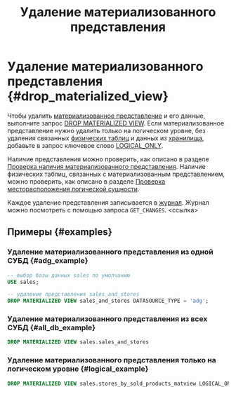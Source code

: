 ﻿---
layout: default
title: Удаление материализованного представления
nav_order: 9
parent: Управление схемой данных
grand_parent: Работа с системой
has_children: false
---

# Удаление материализованного представления {#drop_materialized_view}

Чтобы удалить [материализованное представление](../../../overview/main_concepts/materialized_view/materialized_view.md) 
и его данные, выполните запрос [DROP MATERIALIZED VIEW](../../../reference/sql_plus_requests/DROP_MATERIALIZED_VIEW/DROP_MATERIALIZED_VIEW.md).
Если материализованное представление нужно удалить только на логическом уровне, без
удаления связанных [физических таблиц](../../../overview/main_concepts/physical_table/physical_table.md) и данных 
из [хранилища](../../../overview/main_concepts/data_storage/data_storage.md), добавьте в запрос ключевое слово
[LOGICAL_ONLY](../../../reference/sql_plus_requests/DROP_MATERIALIZED_VIEW/DROP_MATERIALIZED_VIEW.md#logical_only).

Наличие представления можно проверить, как описано в разделе
[Проверка наличия материализованного представления](../entity_presence_check/entity_presence_check.md#mat_view_check).
Наличие физических таблиц, связанных с материализованным представлением, можно проверить, как описано в разделе 
[Проверка месторасположения логической сущности](../../../working_with_system/other_features/datasource_check/datasource_check.md).

Каждое удаление представления записывается в 
[журнал](../../../overview/main_concepts/changelog/changelog.md). Журнал 
можно посмотреть с помощью запроса `GET_CHANGES`. <ссылка>

## Примеры {#examples}

### Удаление материализованного представления из одной СУБД {#adg_example}
```sql
-- выбор базы данных sales по умолчанию
USE sales;

-- удаление представления sales_and_stores
DROP MATERIALIZED VIEW sales_and_stores DATASOURCE_TYPE = 'adg';
```

### Удаление материализованного представления из всех СУБД {#all_db_example}

```sql
DROP MATERIALIZED VIEW sales.sales_and_stores
```

### Удаление материализованного представления только на логическом уровне {#logical_example}

```sql
DROP MATERIALIZED VIEW sales.stores_by_sold_products_matview LOGICAL_ONLY
```